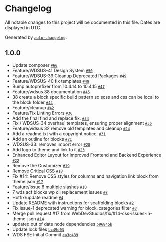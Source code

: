 # Changelog

All notable changes to this project will be documented in this file. Dates are displayed in UTC.

Generated by [`auto-changelog`](https://github.com/CookPete/auto-changelog).

## 1.0.0

- Update composer [`#66`](https://github.com/WebDevStudios/wd_f/pull/66)
- Feature/WDSUS-41 Design System [`#50`](https://github.com/WebDevStudios/wd_f/pull/50)
- Feature/WDSUS-39 Cleanup Deprecated Packages [`#49`](https://github.com/WebDevStudios/wd_f/pull/49)
- Feature/WDSUS-40 fix templates [`#48`](https://github.com/WebDevStudios/wd_f/pull/48)
- Bump autoprefixer from 10.4.14 to 10.4.15 [`#47`](https://github.com/WebDevStudios/wd_f/pull/47)
- Feature/wdsus 38 documentation [`#45`](https://github.com/WebDevStudios/wd_f/pull/45)
- 38 create a block specific build pattern so scss and css can be local to the block folder [`#44`](https://github.com/WebDevStudios/wd_f/pull/44)
- Feature/cleanup [`#42`](https://github.com/WebDevStudios/wd_f/pull/42)
- Feature/Fix Linting Errors [`#36`](https://github.com/WebDevStudios/wd_f/pull/36)
- Add the final find and replace fix. [`#34`](https://github.com/WebDevStudios/wd_f/pull/34)
- Fix / WDSUS-34 overhaul templates, ensuring proper alignment [`#35`](https://github.com/WebDevStudios/wd_f/pull/35)
- Feature/wdsus 32 remove old templates and cleanup [`#24`](https://github.com/WebDevStudios/wd_f/pull/24)
- Add a readme.txt with a copyright notice. [`#31`](https://github.com/WebDevStudios/wd_f/pull/31)
- Add an outline for blocks [`#21`](https://github.com/WebDevStudios/wd_f/pull/21)
- WDSUS-33: removes import error [`#28`](https://github.com/WebDevStudios/wd_f/pull/28)
- Add logo to theme and link to it [`#23`](https://github.com/WebDevStudios/wd_f/pull/23)
- Enhanced Editor Layout for Improved Frontend and Backend Experience [`#22`](https://github.com/WebDevStudios/wd_f/pull/22)
- Remove the Customizer [`#19`](https://github.com/WebDevStudios/wd_f/pull/19)
- Remove Critical CSS [`#18`](https://github.com/WebDevStudios/wd_f/pull/18)
- Fix #14: Remove CSS styles for columns and navigation link block from theme.json [`#17`](https://github.com/WebDevStudios/wd_f/pull/17)
- Feature/issue 6 multiple slashes [`#10`](https://github.com/WebDevStudios/wd_f/pull/10)
- 7 wds acf blocks wp cli replacement issues [`#8`](https://github.com/WebDevStudios/wd_f/pull/8)
- Hotfix/update readme [`#4`](https://github.com/WebDevStudios/wd_f/pull/4)
- Update README with instructions for scaffolding blocks [`#2`](https://github.com/WebDevStudios/wd_f/pull/2)
- Fix issue-1 deprecated warning for block_categories filter [`#3`](https://github.com/WebDevStudios/wd_f/pull/3)
- Merge pull request #17 from WebDevStudios/fix/#14-css-issues-in-theme-json [`#14`](https://github.com/WebDevStudios/wd_f/issues/14)
- updated out of date node dependencies [`b96845b`](https://github.com/WebDevStudios/wd_f/commit/b96845ba6995843c63521521662c5c4b5b0a595a)
- Update lock files [`bc49d03`](https://github.com/WebDevStudios/wd_f/commit/bc49d0368455c31e6abafc0b6e0b4ff4d40c37bc)
- WDS FSE Initial Commit [`ea3c439`](https://github.com/WebDevStudios/wd_f/commit/ea3c439dedb6b5cd659cc7fbd2829d8aa27a26de)
